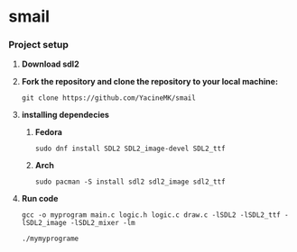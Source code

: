 # smail

### Project setup

1. **Download sdl2**

2. **Fork the repository and clone the repository to your local machine:**

   ```shell
   git clone https://github.com/YacineMK/smail
   ```
3. **installing dependecies**
   1. **Fedora**
      ```shell
      sudo dnf install SDL2 SDL2_image-devel SDL2_ttf
      ```

   3. **Arch**
      ```shell
      sudo pacman -S install sdl2 sdl2_image sdl2_ttf
      ```
5. **Run code**

   ```shell
   gcc -o myprogram main.c logic.h logic.c draw.c -lSDL2 -lSDL2_ttf -lSDL2_image -lSDL2_mixer -lm
   ```

   ```shell
   ./mymyprograme
   ```
